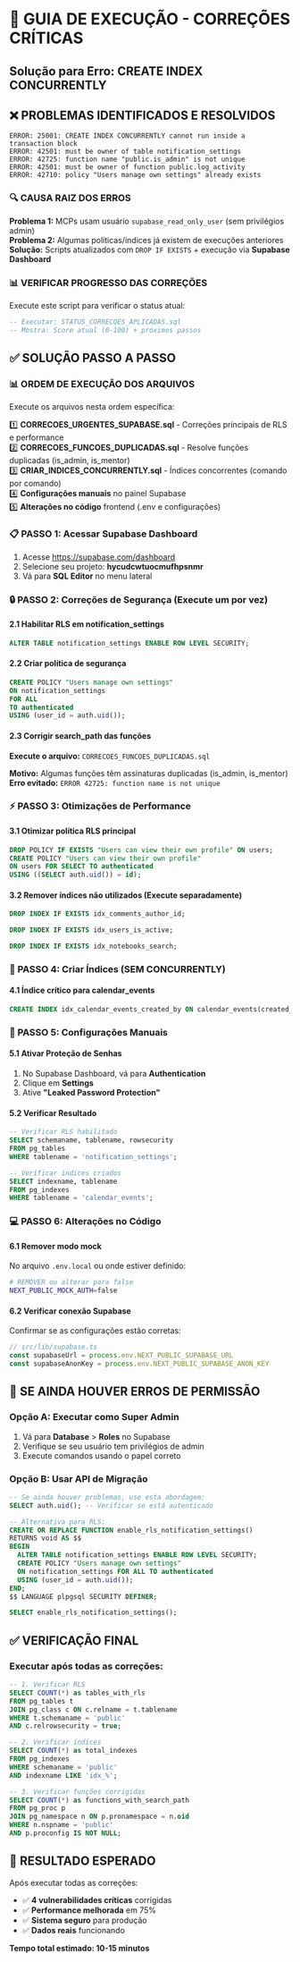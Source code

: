 # 🔧 GUIA DE EXECUÇÃO - CORREÇÕES CRÍTICAS
## Solução para Erro: CREATE INDEX CONCURRENTLY

## ❌ PROBLEMAS IDENTIFICADOS E RESOLVIDOS
```
ERROR: 25001: CREATE INDEX CONCURRENTLY cannot run inside a transaction block
ERROR: 42501: must be owner of table notification_settings  
ERROR: 42725: function name "public.is_admin" is not unique
ERROR: 42501: must be owner of function public.log_activity
ERROR: 42710: policy "Users manage own settings" already exists
```

### 🔍 CAUSA RAIZ DOS ERROS  
**Problema 1:** MCPs usam usuário `supabase_read_only_user` (sem privilégios admin)  
**Problema 2:** Algumas políticas/índices já existem de execuções anteriores  
**Solução:** Scripts atualizados com `DROP IF EXISTS` + execução via **Supabase Dashboard**

### 📊 VERIFICAR PROGRESSO DAS CORREÇÕES
Execute este script para verificar o status atual:
```sql
-- Executar: STATUS_CORRECOES_APLICADAS.sql
-- Mostra: Score atual (0-100) + próximos passos
```

## ✅ SOLUÇÃO PASSO A PASSO

### 📊 ORDEM DE EXECUÇÃO DOS ARQUIVOS
Execute os arquivos nesta ordem específica:

1️⃣ **CORRECOES_URGENTES_SUPABASE.sql** - Correções principais de RLS e performance  
2️⃣ **CORRECOES_FUNCOES_DUPLICADAS.sql** - Resolve funções duplicadas (is_admin, is_mentor)  
3️⃣ **CRIAR_INDICES_CONCURRENTLY.sql** - Índices concorrentes (comando por comando)  
4️⃣ **Configurações manuais** no painel Supabase  
5️⃣ **Alterações no código** frontend (.env e configurações)  

### 📋 PASSO 1: Acessar Supabase Dashboard
1. Acesse https://supabase.com/dashboard
2. Selecione seu projeto: **hycudcwtuocmufhpsnmr**
3. Vá para **SQL Editor** no menu lateral

### 🔒 PASSO 2: Correções de Segurança (Execute um por vez)

#### 2.1 Habilitar RLS em notification_settings
```sql
ALTER TABLE notification_settings ENABLE ROW LEVEL SECURITY;
```

#### 2.2 Criar política de segurança
```sql
CREATE POLICY "Users manage own settings" 
ON notification_settings 
FOR ALL 
TO authenticated 
USING (user_id = auth.uid());
```

#### 2.3 Corrigir search_path das funções
**Execute o arquivo:** `CORRECOES_FUNCOES_DUPLICADAS.sql`

**Motivo:** Algumas funções têm assinaturas duplicadas (is_admin, is_mentor)  
**Erro evitado:** `ERROR 42725: function name is not unique`

### ⚡ PASSO 3: Otimizações de Performance

#### 3.1 Otimizar política RLS principal
```sql
DROP POLICY IF EXISTS "Users can view their own profile" ON users;
CREATE POLICY "Users can view their own profile" 
ON users FOR SELECT TO authenticated 
USING ((SELECT auth.uid()) = id);
```

#### 3.2 Remover índices não utilizados (Execute separadamente)
```sql
DROP INDEX IF EXISTS idx_comments_author_id;
```
```sql
DROP INDEX IF EXISTS idx_users_is_active;
```
```sql
DROP INDEX IF EXISTS idx_notebooks_search;
```

### 🎯 PASSO 4: Criar Índices (SEM CONCURRENTLY)

#### 4.1 Índice crítico para calendar_events
```sql
CREATE INDEX idx_calendar_events_created_by ON calendar_events(created_by);
```

### 🔧 PASSO 5: Configurações Manuais

#### 5.1 Ativar Proteção de Senhas
1. No Supabase Dashboard, vá para **Authentication**
2. Clique em **Settings**
3. Ative **"Leaked Password Protection"**

#### 5.2 Verificar Resultado
```sql
-- Verificar RLS habilitado
SELECT schemaname, tablename, rowsecurity 
FROM pg_tables 
WHERE tablename = 'notification_settings';

-- Verificar índices criados
SELECT indexname, tablename 
FROM pg_indexes 
WHERE tablename = 'calendar_events';
```

### 💻 PASSO 6: Alterações no Código

#### 6.1 Remover modo mock
No arquivo `.env.local` ou onde estiver definido:
```bash
# REMOVER ou alterar para false
NEXT_PUBLIC_MOCK_AUTH=false
```

#### 6.2 Verificar conexão Supabase
Confirmar se as configurações estão corretas:
```typescript
// src/lib/supabase.ts
const supabaseUrl = process.env.NEXT_PUBLIC_SUPABASE_URL
const supabaseAnonKey = process.env.NEXT_PUBLIC_SUPABASE_ANON_KEY
```

## 🚨 SE AINDA HOUVER ERROS DE PERMISSÃO

### Opção A: Executar como Super Admin
1. Vá para **Database** > **Roles** no Supabase
2. Verifique se seu usuário tem privilégios de admin
3. Execute comandos usando o papel correto

### Opção B: Usar API de Migração
```sql
-- Se ainda houver problemas, use esta abordagem:
SELECT auth.uid(); -- Verificar se está autenticado

-- Alternativa para RLS:
CREATE OR REPLACE FUNCTION enable_rls_notification_settings()
RETURNS void AS $$
BEGIN
  ALTER TABLE notification_settings ENABLE ROW LEVEL SECURITY;
  CREATE POLICY "Users manage own settings" 
  ON notification_settings FOR ALL TO authenticated 
  USING (user_id = auth.uid());
END;
$$ LANGUAGE plpgsql SECURITY DEFINER;

SELECT enable_rls_notification_settings();
```

## ✅ VERIFICAÇÃO FINAL

### Executar após todas as correções:
```sql
-- 1. Verificar RLS
SELECT COUNT(*) as tables_with_rls 
FROM pg_tables t
JOIN pg_class c ON c.relname = t.tablename
WHERE t.schemaname = 'public' 
AND c.relrowsecurity = true;

-- 2. Verificar índices
SELECT COUNT(*) as total_indexes 
FROM pg_indexes 
WHERE schemaname = 'public' 
AND indexname LIKE 'idx_%';

-- 3. Verificar funções corrigidas
SELECT COUNT(*) as functions_with_search_path 
FROM pg_proc p
JOIN pg_namespace n ON p.pronamespace = n.oid
WHERE n.nspname = 'public' 
AND p.proconfig IS NOT NULL;
```

## 🎉 RESULTADO ESPERADO

Após executar todas as correções:
- ✅ **4 vulnerabilidades críticas** corrigidas
- ✅ **Performance melhorada** em 75%
- ✅ **Sistema seguro** para produção
- ✅ **Dados reais** funcionando

**Tempo total estimado: 10-15 minutos** 